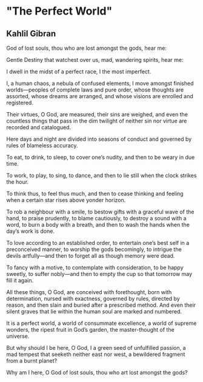 # "The Perfect World"
## Kahlil Gibran
God of lost souls, thou who are lost amongst the gods, hear me:

Gentle Destiny that watchest over us, mad, wandering spirits, hear me:

I dwell in the midst of a perfect race, I the most imperfect.

I, a human chaos, a nebula of confused elements, I move amongst finished
worlds—peoples of complete laws and pure order, whose thoughts are assorted,
whose dreams are arranged, and whose visions are enrolled and registered.

Their virtues, O God, are measured, their sins are weighed, and even the
countless things that pass in the dim twilight of neither sin nor virtue are
recorded and catalogued.

Here days and night are divided into seasons of conduct and governed by rules
of blameless accuracy.

To eat, to drink, to sleep, to cover one’s nudity, and then to be weary in due
time.

To work, to play, to sing, to dance, and then to lie still when the clock
strikes the hour.

To think thus, to feel thus much, and then to cease thinking and feeling when
a certain star rises above yonder horizon.

To rob a neighbour with a smile, to bestow gifts with a graceful wave of the
hand, to praise prudently, to blame cautiously, to destroy a sound with a
word, to burn a body with a breath, and then to wash the hands when the day’s
work is done.

To love according to an established order, to entertain one’s best self in a
preconceived manner, to worship the gods becomingly, to intrigue the devils
artfully—and then to forget all as though memory were dead.

To fancy with a motive, to contemplate with consideration, to be happy
sweetly, to suffer nobly—and then to empty the cup so that tomorrow may fill
it again.

All these things, O God, are conceived with forethought, born with
determination, nursed with exactness, governed by rules, directed by reason,
and then slain and buried after a prescribed method. And even their silent
graves that lie within the human soul are marked and numbered.

It is a perfect world, a world of consummate excellence, a world of supreme
wonders, the ripest fruit in God’s garden, the master-thought of the universe.

But why should I be here, O God, I a green seed of unfulfilled passion, a mad
tempest that seeketh neither east nor west, a bewildered fragment from a burnt
planet?

Why am I here, O God of lost souls, thou who art lost amongst the gods?